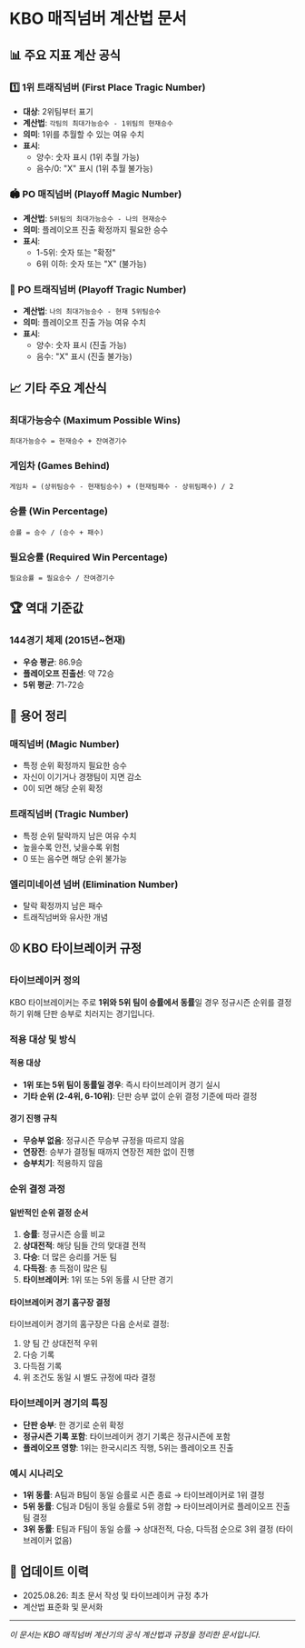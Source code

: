 # KBO 매직넘버 계산법 문서

## 📊 주요 지표 계산 공식

### 1️⃣ 1위 트래직넘버 (First Place Tragic Number)
- **대상**: 2위팀부터 표기
- **계산법**: `각팀의 최대가능승수 - 1위팀의 현재승수`
- **의미**: 1위를 추월할 수 있는 여유 수치
- **표시**:
  - 양수: 숫자 표시 (1위 추월 가능)
  - 음수/0: "X" 표시 (1위 추월 불가능)

### 🏟️ PO 매직넘버 (Playoff Magic Number)
- **계산법**: `5위팀의 최대가능승수 - 나의 현재승수`
- **의미**: 플레이오프 진출 확정까지 필요한 승수
- **표시**:
  - 1-5위: 숫자 또는 "확정"
  - 6위 이하: 숫자 또는 "X" (불가능)

### 🎯 PO 트래직넘버 (Playoff Tragic Number)
- **계산법**: `나의 최대가능승수 - 현재 5위팀승수`
- **의미**: 플레이오프 진출 가능 여유 수치
- **표시**:
  - 양수: 숫자 표시 (진출 가능)
  - 음수: "X" 표시 (진출 불가능)

## 📈 기타 주요 계산식

### 최대가능승수 (Maximum Possible Wins)
```
최대가능승수 = 현재승수 + 잔여경기수
```

### 게임차 (Games Behind)
```
게임차 = (상위팀승수 - 현재팀승수) + (현재팀패수 - 상위팀패수) / 2
```

### 승률 (Win Percentage)
```
승률 = 승수 / (승수 + 패수)
```

### 필요승률 (Required Win Percentage)
```
필요승률 = 필요승수 / 잔여경기수
```

## 🏆 역대 기준값

### 144경기 체제 (2015년~현재)
- **우승 평균**: 86.9승
- **플레이오프 진출선**: 약 72승
- **5위 평균**: 71-72승

## 📝 용어 정리

### 매직넘버 (Magic Number)
- 특정 순위 확정까지 필요한 승수
- 자신이 이기거나 경쟁팀이 지면 감소
- 0이 되면 해당 순위 확정

### 트래직넘버 (Tragic Number)  
- 특정 순위 탈락까지 남은 여유 수치
- 높을수록 안전, 낮을수록 위험
- 0 또는 음수면 해당 순위 불가능

### 엘리미네이션 넘버 (Elimination Number)
- 탈락 확정까지 남은 패수
- 트래직넘버와 유사한 개념

## ⚾ KBO 타이브레이커 규정

### 타이브레이커 정의
KBO 타이브레이커는 주로 **1위와 5위 팀이 승률에서 동률**일 경우 정규시즌 순위를 결정하기 위해 단판 승부로 치러지는 경기입니다.

### 적용 대상 및 방식

#### 적용 대상
- **1위 또는 5위 팀이 동률일 경우**: 즉시 타이브레이커 경기 실시
- **기타 순위 (2-4위, 6-10위)**: 단판 승부 없이 순위 결정 기준에 따라 결정

#### 경기 진행 규칙
- **무승부 없음**: 정규시즌 무승부 규정을 따르지 않음
- **연장전**: 승부가 결정될 때까지 연장전 제한 없이 진행
- **승부치기**: 적용하지 않음

### 순위 결정 과정

#### 일반적인 순위 결정 순서
1. **승률**: 정규시즌 승률 비교
2. **상대전적**: 해당 팀들 간의 맞대결 전적
3. **다승**: 더 많은 승리를 거둔 팀
4. **다득점**: 총 득점이 많은 팀
5. **타이브레이커**: 1위 또는 5위 동률 시 단판 경기

#### 타이브레이커 경기 홈구장 결정
타이브레이커 경기의 홈구장은 다음 순서로 결정:
1. 양 팀 간 상대전적 우위
2. 다승 기록
3. 다득점 기록
4. 위 조건도 동일 시 별도 규정에 따라 결정

### 타이브레이커 경기의 특징
- **단판 승부**: 한 경기로 순위 확정
- **정규시즌 기록 포함**: 타이브레이커 경기 기록은 정규시즌에 포함
- **플레이오프 영향**: 1위는 한국시리즈 직행, 5위는 플레이오프 진출

### 예시 시나리오
- **1위 동률**: A팀과 B팀이 동일 승률로 시즌 종료 → 타이브레이커로 1위 결정
- **5위 동률**: C팀과 D팀이 동일 승률로 5위 경합 → 타이브레이커로 플레이오프 진출팀 결정
- **3위 동률**: E팀과 F팀이 동일 승률 → 상대전적, 다승, 다득점 순으로 3위 결정 (타이브레이커 없음)

## 🔄 업데이트 이력
- 2025.08.26: 최초 문서 작성 및 타이브레이커 규정 추가
- 계산법 표준화 및 문서화

---

*이 문서는 KBO 매직넘버 계산기의 공식 계산법과 규정을 정리한 문서입니다.*
